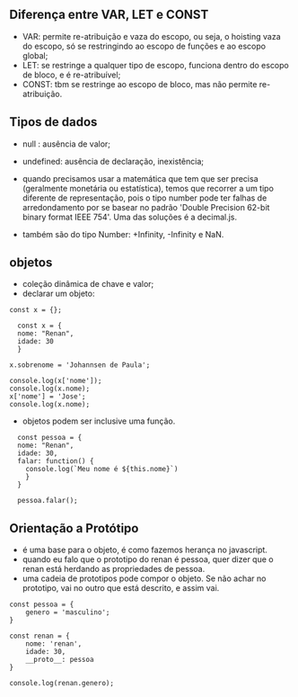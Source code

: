 ## Diferença entre VAR, LET e CONST

- VAR: permite re-atribuição e vaza do escopo, ou seja, o hoisting vaza do escopo, só se restringindo ao escopo de funções e ao escopo global;
- LET: se restringe a qualquer tipo de escopo, funciona dentro do escopo de bloco, e é re-atribuível;
- CONST: tbm se restringe ao escopo de bloco, mas não permite re-atribuição.

## Tipos de dados

- null : ausência de valor;
- undefined: ausência de declaração, inexistência;

- quando precisamos usar a matemática que tem que ser precisa (geralmente monetária ou estatística), temos que recorrer a um tipo diferente de representação, pois o tipo number pode ter falhas de arredondamento por se basear no padrão 'Double Precision 62-bit binary format IEEE 754'. Uma das soluções é a decimal.js.

- também são do tipo Number: +Infinity, -Infinity e NaN.

## objetos

- coleção dinâmica de chave e valor;
- declarar um objeto:

```
const x = {};
```

```
  const x = {
  nome: "Renan",
  idade: 30
  }

x.sobrenome = 'Johannsen de Paula';

console.log(x['nome']);
console.log(x.nome);
x['nome'] = 'Jose';
console.log(x.nome);
```

- objetos podem ser inclusive uma função.

```
  const pessoa = {
  nome: "Renan",
  idade: 30,
  falar: function() {
    console.log(`Meu nome é ${this.nome}`)
    }
  }

  pessoa.falar();
```

## Orientação a Protótipo

- é uma base para o objeto, é como fazemos herança no javascript.
- quando eu falo que o prototipo do renan é pessoa, quer dizer que o renan está herdando as propriedades de pessoa.
- uma cadeia de prototipos pode compor o objeto. Se não achar no prototipo, vai no outro que está descrito, e assim vai.

```
const pessoa = {
    genero = 'masculino';
}

const renan = {
    nome: 'renan',
    idade: 30,
    __proto__: pessoa
}

console.log(renan.genero);

```
